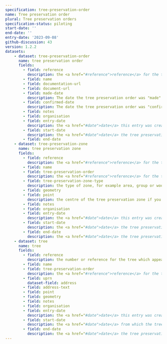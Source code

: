 ```yaml
---
specification: tree-preservation-order
name: Tree preservation order
plural: Tree preservation orders
specification-status: piloting
start-date: ''
end-date: ''
entry-date: '2023-09-08'
github-discussion: 43
version: 1.2.2
datasets:
    - dataset: tree-preservation-order
      name: tree preservation order
      fields:
        - field: reference
          description: the <a href="#reference">reference</a> for the tree preservation order
        - field: name
        - field: documentation-url
        - field: document-url
        - field: made-date
          description: The date the tree preservation order was "made"
        - field: confirmed-date
          description: The date the tree preservation order was "confirmed"
        - field: notes
        - field: organisation
        - field: entry-date
          description: the <a href="#date">date</a> this entry was created or amended
        - field: start-date
          description: the <a href="#date">date</a> the tree preservation order came into force
        - field: end-date
    - dataset: tree-preservation-zone
      name: tree preservation zone
      fields:
        - field: reference
          description: the <a href="#reference">reference</a> for the tree preservation zone
        - field: name
        - field: tree-preservation-order
          description: the <a href="#reference">reference</a> for the tree preservation order
        - field: tree-preservation-zone-type
          description: the type of zone, for example area, group or woodland
        - field: geometry
        - field: point
          description: the centre of the tree preservation zone if you can not provide the full geometry
        - field: notes
        - field: organisation
        - field: entry-date
          description: the <a href="#date">date</a> this entry was created or amended
        - field: start-date
          description: the <a href="#date">date</a> the tree preservation zone came into force
        - field: end-date
          description: the <a href="#date">date</a> the tree preservation zone was disolved, or blank if the zone is active
    - dataset: tree
      name: tree
      fields:
        - field: reference
          description: the number or reference for the tree which appears in the preservation order
        - field: name
        - field: tree-preservation-order
          description: the <a href="#reference">reference</a> for the tree preservation order
        - field: uprn
          dataset-field: address
        - field: address-text
        - field: point
        - field: geometry
        - field: notes
        - field: organisation
        - field: entry-date
          description: the <a href="#date">date</a> this entry was created or amended
        - field: start-date
          description: the <a href="#date">date</a> from which the tree preservation order affects the tree
        - field: end-date
          description: the <a href="#date">date</a> the tree preservation order no longer affects the tree, or blank if the tree is still under the order
---
```

